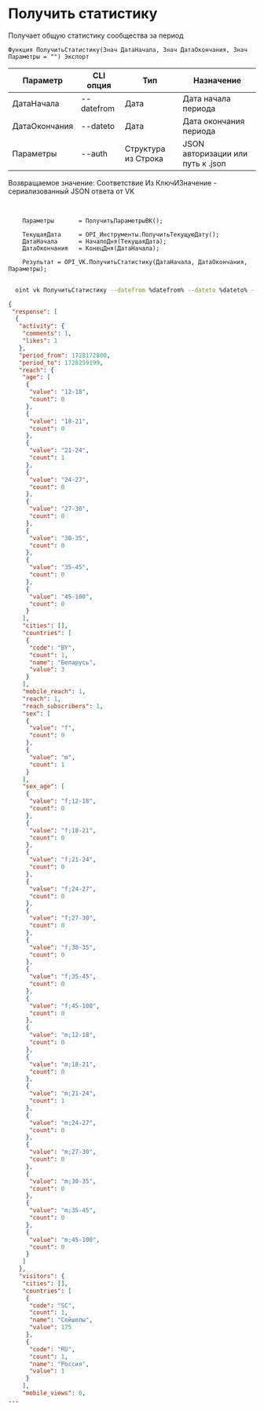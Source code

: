 ﻿---
sidebar_position: 1
---

# Получить статистику
 Получает общую статистику сообщества за период



`Функция ПолучитьСтатистику(Знач ДатаНачала, Знач ДатаОкончания, Знач Параметры = "") Экспорт`

  | Параметр | CLI опция | Тип | Назначение |
  |-|-|-|-|
  | ДатаНачала | --datefrom | Дата | Дата начала периода |
  | ДатаОкончания | --dateto | Дата | Дата окончания периода |
  | Параметры | --auth | Структура из Строка | JSON авторизации или путь к .json |

  
  Возвращаемое значение:   Соответствие Из КлючИЗначение - сериализованный JSON ответа от VK

<br/>




```bsl title="Пример кода"
    Параметры       = ПолучитьПараметрыВК();

    ТекущаяДата     = OPI_Инструменты.ПолучитьТекущуюДату();
    ДатаНачала      = НачалоДня(ТекущаяДата);
    ДатаОкончания   = КонецДня(ДатаНачала);

    Результат = OPI_VK.ПолучитьСтатистику(ДатаНачала, ДатаОкончания, Параметры);
```



```sh title="Пример команды CLI"
    
  oint vk ПолучитьСтатистику --datefrom %datefrom% --dateto %dateto% --auth %auth%

```

```json title="Результат"
{
 "response": [
  {
   "activity": {
    "comments": 1,
    "likes": 1
   },
   "period_from": 1728172800,
   "period_to": 1728259199,
   "reach": {
    "age": [
     {
      "value": "12-18",
      "count": 0
     },
     {
      "value": "18-21",
      "count": 0
     },
     {
      "value": "21-24",
      "count": 1
     },
     {
      "value": "24-27",
      "count": 0
     },
     {
      "value": "27-30",
      "count": 0
     },
     {
      "value": "30-35",
      "count": 0
     },
     {
      "value": "35-45",
      "count": 0
     },
     {
      "value": "45-100",
      "count": 0
     }
    ],
    "cities": [],
    "countries": [
     {
      "code": "BY",
      "count": 1,
      "name": "Беларусь",
      "value": 3
     }
    ],
    "mobile_reach": 1,
    "reach": 1,
    "reach_subscribers": 1,
    "sex": [
     {
      "value": "f",
      "count": 0
     },
     {
      "value": "m",
      "count": 1
     }
    ],
    "sex_age": [
     {
      "value": "f;12-18",
      "count": 0
     },
     {
      "value": "f;18-21",
      "count": 0
     },
     {
      "value": "f;21-24",
      "count": 0
     },
     {
      "value": "f;24-27",
      "count": 0
     },
     {
      "value": "f;27-30",
      "count": 0
     },
     {
      "value": "f;30-35",
      "count": 0
     },
     {
      "value": "f;35-45",
      "count": 0
     },
     {
      "value": "f;45-100",
      "count": 0
     },
     {
      "value": "m;12-18",
      "count": 0
     },
     {
      "value": "m;18-21",
      "count": 0
     },
     {
      "value": "m;21-24",
      "count": 1
     },
     {
      "value": "m;24-27",
      "count": 0
     },
     {
      "value": "m;27-30",
      "count": 0
     },
     {
      "value": "m;30-35",
      "count": 0
     },
     {
      "value": "m;35-45",
      "count": 0
     },
     {
      "value": "m;45-100",
      "count": 0
     }
    ]
   },
   "visitors": {
    "cities": [],
    "countries": [
     {
      "code": "SC",
      "count": 1,
      "name": "Сейшелы",
      "value": 175
     },
     {
      "code": "RU",
      "count": 1,
      "name": "Россия",
      "value": 1
     }
    ],
    "mobile_views": 0,
...
```
